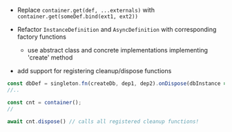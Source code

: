 - Replace `container.get(def, ...externals)` with `container.get(someDef.bind(ext1, ext2))`
- Refactor `InstanceDefinition` and `AsyncDefinition` with corresponding factory functions
  - use abstract class and concrete implementations implementing 'create' method

- add support for registering cleanup/dispose functions
```typescript
const dbDef = singleton.fn(createDb, dep1, dep2).onDispose(dbInstance => db.disconnect())
//..

const cnt = container();
//

await cnt.dispose() // calls all registered cleanup functions!
```
  
